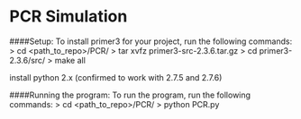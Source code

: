 PCR Simulation
==============

####Setup:
To install primer3 for your project, run the following commands:
	> cd <path_to_repo>/PCR/
	> tar xvfz primer3-src-2.3.6.tar.gz
	> cd primer3-2.3.6/src/
	> make all

install python 2.x (confirmed to work with 2.7.5 and 2.7.6)

####Running the program:
To run the program, run the following commands:
	> cd <path_to_repo>/PCR/
	> python PCR.py


